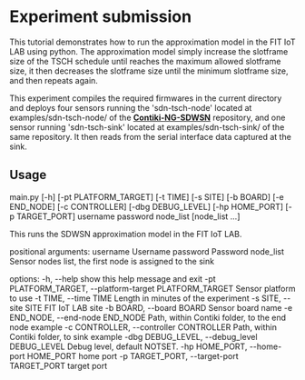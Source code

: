 # Experiment submission

This tutorial demonstrates how to run the approximation model in the FIT IoT LAB using python. The approximation model simply increase the slotframe size of the TSCH schedule until reaches the maximum allowed slotframe size, it then decreases the slotframe size until the minimum slotframe size, and then repeats again.

This experiment compiles the required firmwares in the current directory and deploys four sensors running the 'sdn-tsch-node' located at examples/sdn-tsch-node/ of the [**Contiki-NG-SDWSN**](https://github.com/fdojurado/contiki-ng) repository, and one sensor running 'sdn-tsch-sink' located at examples/sdn-tsch-sink/ of the same repository. It then reads from the serial interface data captured at the sink.

## Usage

main.py [-h] [-pt PLATFORM_TARGET] [-t TIME] [-s SITE] [-b BOARD] [-e END_NODE] [-c CONTROLLER] [-dbg DEBUG_LEVEL] [-hp HOME_PORT] [-p TARGET_PORT] username password node_list [node_list ...]

This runs the SDWSN approximation model in the FIT IoT LAB.

positional arguments:
  username              Username
  password              Password
  node_list             Sensor nodes list, the first node is assigned to the sink

options:
  -h, --help            show this help message and exit
  -pt PLATFORM_TARGET, --platform-target PLATFORM_TARGET
                        Sensor platform to use
  -t TIME, --time TIME  Length in minutes of the experiment
  -s SITE, --site SITE  FIT IoT LAB site
  -b BOARD, --board BOARD
                        Sensor board name
  -e END_NODE, --end-node END_NODE
                        Path, within Contiki folder, to the end node example
  -c CONTROLLER, --controller CONTROLLER
                        Path, within Contiki folder, to sink example
  -dbg DEBUG_LEVEL, --debug_level DEBUG_LEVEL
                        Debug level, default NOTSET.
  -hp HOME_PORT, --home-port HOME_PORT
                        home port
  -p TARGET_PORT, --target-port TARGET_PORT
                        target port
